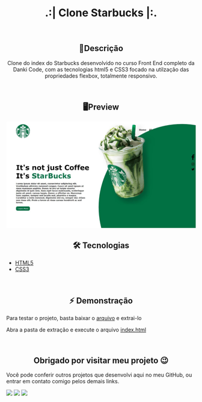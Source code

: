<h1 align="center">.:| Clone Starbucks |:.</h1>

<br>

<h2 align="center">📖Descrição</h2>
<p align="center">Clone do index do Starbucks desenvolvido no curso Front End completo da Danki Code, com as tecnologias html5 e CSS3 focado na utilzação das propriedades flexbox, totalmente responsivo.</p>

<br>

<h2 align="center">🖥Preview</h2>
<img src="assets/bg0.jpg" alt="Preview desktop"></img>

<br>

<h2 align="center">🛠 Tecnologias</h2>

- [HTML5](https://html.com/)
- [CSS3](https://developer.mozilla.org/pt-BR/docs/Web/CSS)

<br>

<h2 align="center">⚡️ Demonstração</h2>
<p>Para testar o projeto, basta baixar o <a href="https://github.com/KevynFirst/fblogin-clone-float/archive/refs/heads/main.zip">arquivo</a> e extrai-lo </p>
<p>Abra a pasta de extração e execute o arquivo <span style="text-decoration:underline">index.html</span> </p>

<br>

<h2 align="center">Obrigado por visitar meu projeto 😉</h2>
<p>Você pode conferir outros projetos que desenvolvi aqui no meu GitHub, ou entrar em contato comigo pelos demais links.</p>

<a href = "mailto:kevynfirst@gmail.com"><img src="https://img.shields.io/badge/-Gmail-%23333?style=for-the-badge&logo=gmail&logoColor=white" target="_blank"></a>
<a href="https://instagram.com/kevynfirst" target="_blank"><img src="https://img.shields.io/badge/-Instagram-%23E4405F?style=for-the-badge&logo=instagram&logoColor=white" target="_blank"></a>
<a href="https://www.linkedin.com/in/kevynfirst" target="_blank"><img src="https://img.shields.io/badge/-LinkedIn-%230077B5?style=for-the-badge&logo=linkedin&logoColor=white" target="_blank"></a>


